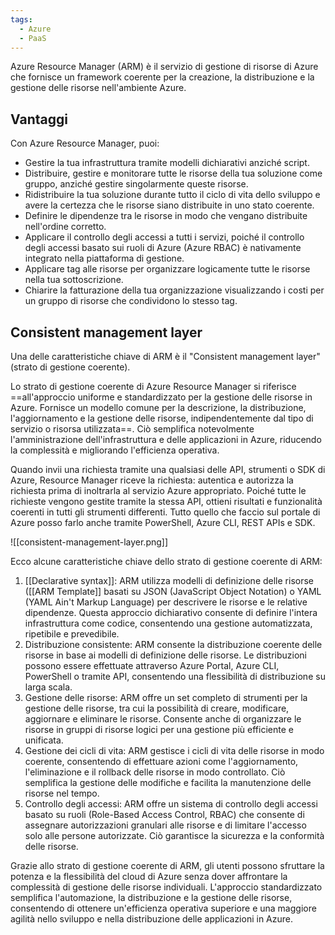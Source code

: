 ```yaml
---
tags:
  - Azure
  - PaaS
---
```

Azure Resource Manager (ARM) è il servizio di gestione di risorse di Azure che fornisce un framework coerente per la creazione, la distribuzione e la gestione delle risorse nell'ambiente Azure.

## Vantaggi

Con Azure Resource Manager, puoi:

- Gestire la tua infrastruttura tramite modelli dichiarativi anziché script.
- Distribuire, gestire e monitorare tutte le risorse della tua soluzione come gruppo, anziché gestire singolarmente queste risorse.
- Ridistribuire la tua soluzione durante tutto il ciclo di vita dello sviluppo e avere la certezza che le risorse siano distribuite in uno stato coerente.
- Definire le dipendenze tra le risorse in modo che vengano distribuite nell'ordine corretto.
- Applicare il controllo degli accessi a tutti i servizi, poiché il controllo degli accessi basato sui ruoli di Azure (Azure RBAC) è nativamente integrato nella piattaforma di gestione.
- Applicare tag alle risorse per organizzare logicamente tutte le risorse nella tua sottoscrizione.
- Chiarire la fatturazione della tua organizzazione visualizzando i costi per un gruppo di risorse che condividono lo stesso tag.

## Consistent management layer 
Una delle caratteristiche chiave di ARM è il "Consistent management layer" (strato di gestione coerente).

Lo strato di gestione coerente di Azure Resource Manager si riferisce ==all'approccio uniforme e standardizzato per la gestione delle risorse in Azure. Fornisce un modello comune per la descrizione, la distribuzione, l'aggiornamento e la gestione delle risorse, indipendentemente dal tipo di servizio o risorsa utilizzata==. Ciò semplifica notevolmente l'amministrazione dell'infrastruttura e delle applicazioni in Azure, riducendo la complessità e migliorando l'efficienza operativa.

Quando invii una richiesta tramite una qualsiasi delle API, strumenti o SDK di Azure, Resource Manager riceve la richiesta: autentica e autorizza la richiesta prima di inoltrarla al servizio Azure appropriato.
Poiché tutte le richieste vengono gestite tramite la stessa API, ottieni risultati e funzionalità coerenti in tutti gli strumenti differenti.
Tutto quello che faccio sul portale di Azure posso farlo anche tramite PowerShell, Azure CLI, REST APIs e SDK.


![[consistent-management-layer.png]]

Ecco alcune caratteristiche chiave dello strato di gestione coerente di ARM:

1. [[Declarative syntax]]: ARM utilizza modelli di definizione delle risorse ([[ARM Template]] basati su JSON (JavaScript Object Notation) o YAML (YAML Ain't Markup Language) per descrivere le risorse e le relative dipendenze. Questa approccio dichiarativo consente di definire l'intera infrastruttura come codice, consentendo una gestione automatizzata, ripetibile e prevedibile.
2. Distribuzione consistente: ARM consente la distribuzione coerente delle risorse in base ai modelli di definizione delle risorse. Le distribuzioni possono essere effettuate attraverso Azure Portal, Azure CLI, PowerShell o tramite API, consentendo una flessibilità di distribuzione su larga scala.
3. Gestione delle risorse: ARM offre un set completo di strumenti per la gestione delle risorse, tra cui la possibilità di creare, modificare, aggiornare e eliminare le risorse. Consente anche di organizzare le risorse in gruppi di risorse logici per una gestione più efficiente e unificata.
4. Gestione dei cicli di vita: ARM gestisce i cicli di vita delle risorse in modo coerente, consentendo di effettuare azioni come l'aggiornamento, l'eliminazione e il rollback delle risorse in modo controllato. Ciò semplifica la gestione delle modifiche e facilita la manutenzione delle risorse nel tempo.
5. Controllo degli accessi: ARM offre un sistema di controllo degli accessi basato su ruoli (Role-Based Access Control, RBAC) che consente di assegnare autorizzazioni granulari alle risorse e di limitare l'accesso solo alle persone autorizzate. Ciò garantisce la sicurezza e la conformità delle risorse.

Grazie allo strato di gestione coerente di ARM, gli utenti possono sfruttare la potenza e la flessibilità del cloud di Azure senza dover affrontare la complessità di gestione delle risorse individuali. L'approccio standardizzato semplifica l'automazione, la distribuzione e la gestione delle risorse, consentendo di ottenere un'efficienza operativa superiore e una maggiore agilità nello sviluppo e nella distribuzione delle applicazioni in Azure.
